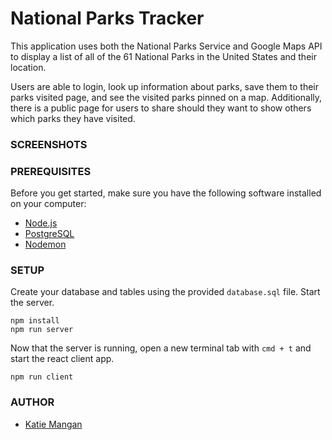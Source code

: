 # National Parks Tracker 
This application uses both the National Parks Service and Google Maps API to display a list of all of the 61 National Parks in the United States and their location. 

Users are able to login, look up information about parks, save them to their parks visited page, and see the visited parks pinned on a map. Additionally, there is a public page for users to share should they want to show others which parks they have visited. 

### SCREENSHOTS


### PREREQUISITES

Before you get started, make sure you have the following software installed on your computer:
- [Node.js](https://nodejs.org/en/)
- [PostgreSQL](https://www.postgresql.org/)
- [Nodemon](https://nodemon.io/)

### SETUP

Create your database and tables using the provided `database.sql` file. Start the server.

```
npm install
npm run server
```

Now that the server is running, open a new terminal tab with `cmd + t` and start the react client app.

```
npm run client
```

### AUTHOR
- [Katie Mangan](https://www.linkedin.com/in/katie-mangan/)

